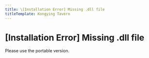 ```yaml
---
title: \[Installation Error] Missing .dll file
titleTemplate: Kongying Tavern
---
```


[原文：【无法安装】提示缺乏dll文件]: # 'https://support.qq.com/products/321980/faqs/127820'

# [Installation Error] Missing .dll file

Please use the portable version.
